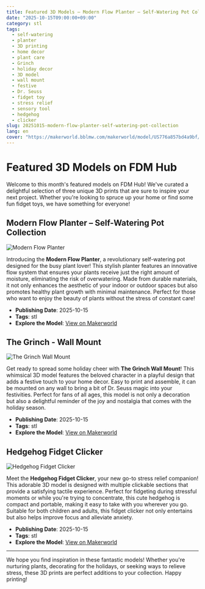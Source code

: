 ```yaml
---
title: Featured 3D Models – Modern Flow Planter – Self-Watering Pot Collection
date: "2025-10-15T09:00:00+09:00"
category: stl
tags:
  - self-watering
  - planter
  - 3D printing
  - home decor
  - plant care
  - Grinch
  - holiday decor
  - 3D model
  - wall mount
  - festive
  - Dr. Seuss
  - fidget toy
  - stress relief
  - sensory tool
  - hedgehog
  - clicker
slug: 20251015-modern-flow-planter-self-watering-pot-collection
lang: en
cover: "https://makerworld.bblmw.com/makerworld/model/US776a857bd4a9bf/design/2025-10-15_c29f13337f418.jpg"
---
```


# Featured 3D Models on FDM Hub

Welcome to this month's featured models on FDM Hub! We've curated a delightful selection of three unique 3D prints that are sure to inspire your next project. Whether you're looking to spruce up your home or find some fun fidget toys, we have something for everyone!

## Modern Flow Planter – Self-Watering Pot Collection

![Modern Flow Planter](https://makerworld.bblmw.com/makerworld/model/US776a857bd4a9bf/design/2025-10-15_c29f13337f418.jpg)

Introducing the **Modern Flow Planter**, a revolutionary self-watering pot designed for the busy plant lover! This stylish planter features an innovative flow system that ensures your plants receive just the right amount of moisture, eliminating the risk of overwatering. Made from durable materials, it not only enhances the aesthetic of your indoor or outdoor spaces but also promotes healthy plant growth with minimal maintenance. Perfect for those who want to enjoy the beauty of plants without the stress of constant care!

- **Publishing Date**: 2025-10-15  
- **Tags**: stl  
- **Explore the Model**: [View on Makerworld](https://makerworld.com/en/models/1890589-modern-flow-planter-self-watering-pot-collection)

## The Grinch - Wall Mount

![The Grinch Wall Mount](https://makerworld.bblmw.com/makerworld/model/USa2b87c0cd202c3/design/2025-10-15_ea3ece3855062.png)

Get ready to spread some holiday cheer with **The Grinch Wall Mount**! This whimsical 3D model features the beloved character in a playful design that adds a festive touch to your home decor. Easy to print and assemble, it can be mounted on any wall to bring a bit of Dr. Seuss magic into your festivities. Perfect for fans of all ages, this model is not only a decoration but also a delightful reminder of the joy and nostalgia that comes with the holiday season.

- **Publishing Date**: 2025-10-15  
- **Tags**: stl  
- **Explore the Model**: [View on Makerworld](https://makerworld.com/en/models/1891706-the-grinch-wall-mount)

## Hedgehog Fidget Clicker

![Hedgehog Fidget Clicker](https://makerworld.bblmw.com/makerworld/model/US3705ed8c376022/design/2025-10-15_4aae14d775fe28.jpg)

Meet the **Hedgehog Fidget Clicker**, your new go-to stress relief companion! This adorable 3D model is designed with multiple clickable sections that provide a satisfying tactile experience. Perfect for fidgeting during stressful moments or while you're trying to concentrate, this cute hedgehog is compact and portable, making it easy to take with you wherever you go. Suitable for both children and adults, this fidget clicker not only entertains but also helps improve focus and alleviate anxiety.

- **Publishing Date**: 2025-10-15  
- **Tags**: stl  
- **Explore the Model**: [View on Makerworld](https://makerworld.com/en/models/1891920-hedgehog-fidget-clicker)

---

We hope you find inspiration in these fantastic models! Whether you're nurturing plants, decorating for the holidays, or seeking ways to relieve stress, these 3D prints are perfect additions to your collection. Happy printing!